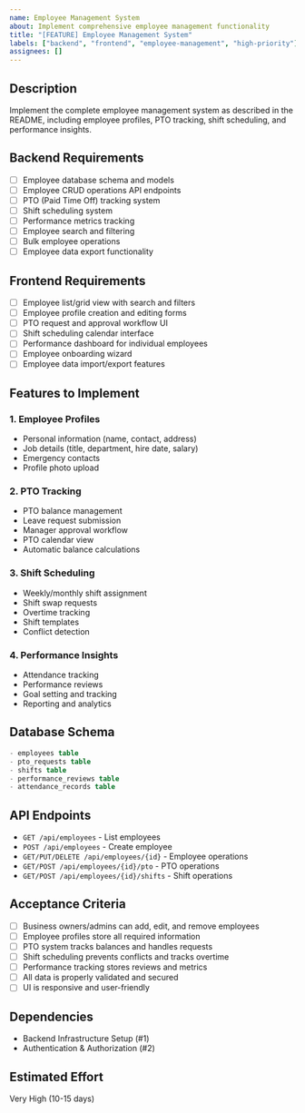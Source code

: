 ```yaml
---
name: Employee Management System
about: Implement comprehensive employee management functionality
title: "[FEATURE] Employee Management System"
labels: ["backend", "frontend", "employee-management", "high-priority"]
assignees: []
---
```


## Description
Implement the complete employee management system as described in the README, including employee profiles, PTO tracking, shift scheduling, and performance insights.

## Backend Requirements
- [ ] Employee database schema and models
- [ ] Employee CRUD operations API endpoints
- [ ] PTO (Paid Time Off) tracking system
- [ ] Shift scheduling system
- [ ] Performance metrics tracking
- [ ] Employee search and filtering
- [ ] Bulk employee operations
- [ ] Employee data export functionality

## Frontend Requirements  
- [ ] Employee list/grid view with search and filters
- [ ] Employee profile creation and editing forms
- [ ] PTO request and approval workflow UI
- [ ] Shift scheduling calendar interface
- [ ] Performance dashboard for individual employees
- [ ] Employee onboarding wizard
- [ ] Employee data import/export features

## Features to Implement
### 1. Employee Profiles
- Personal information (name, contact, address)
- Job details (title, department, hire date, salary)
- Emergency contacts
- Profile photo upload

### 2. PTO Tracking
- PTO balance management
- Leave request submission
- Manager approval workflow  
- PTO calendar view
- Automatic balance calculations

### 3. Shift Scheduling
- Weekly/monthly shift assignment
- Shift swap requests
- Overtime tracking
- Shift templates
- Conflict detection

### 4. Performance Insights
- Attendance tracking
- Performance reviews
- Goal setting and tracking
- Reporting and analytics

## Database Schema
```sql
- employees table
- pto_requests table  
- shifts table
- performance_reviews table
- attendance_records table
```

## API Endpoints
- `GET /api/employees` - List employees
- `POST /api/employees` - Create employee
- `GET/PUT/DELETE /api/employees/{id}` - Employee operations
- `GET/POST /api/employees/{id}/pto` - PTO operations
- `GET/POST /api/employees/{id}/shifts` - Shift operations

## Acceptance Criteria
- [ ] Business owners/admins can add, edit, and remove employees
- [ ] Employee profiles store all required information
- [ ] PTO system tracks balances and handles requests
- [ ] Shift scheduling prevents conflicts and tracks overtime
- [ ] Performance tracking stores reviews and metrics
- [ ] All data is properly validated and secured
- [ ] UI is responsive and user-friendly

## Dependencies
- Backend Infrastructure Setup (#1)
- Authentication & Authorization (#2)

## Estimated Effort
Very High (10-15 days)